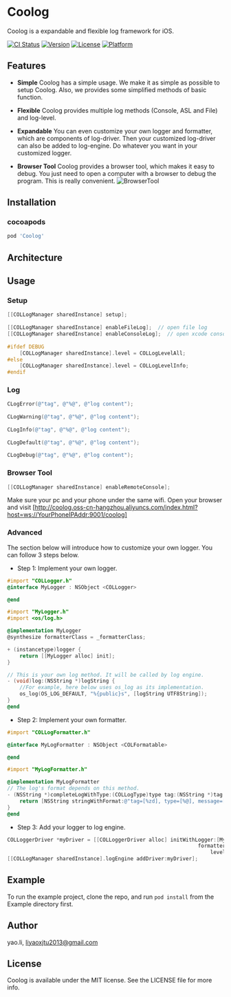 # Coolog

Coolog is a expandable and flexible log framework for iOS.

[![CI Status](https://img.shields.io/travis/yao.li/Coolog.svg?style=flat)](https://travis-ci.org/yao.li/Coolog)
[![Version](https://img.shields.io/cocoapods/v/Coolog.svg?style=flat)](https://cocoapods.org/pods/Coolog)
[![License](https://img.shields.io/cocoapods/l/Coolog.svg?style=flat)](https://cocoapods.org/pods/Coolog)
[![Platform](https://img.shields.io/cocoapods/p/Coolog.svg?style=flat)](https://cocoapods.org/pods/Coolog)

## Features
* **Simple** Coolog has a simple usage. We make it as simple as possible to setup Coolog. Also, we provides some simplified methods of basic function.

* **Flexible** Coolog provides multiple log methods (Console, ASL and File) and log-level. 

* **Expandable** You can even customize your own logger and formatter, which are components of log-driver. Then your customized log-driver can also be added to log-engine. Do whatever you want in your customized logger.

* **Browser Tool** Coolog provides a browser tool, which makes it easy to debug. You just need to open a computer with a browser to debug the program. This is really convenient.
![BrowserTool](https://github.com/RyanLeeLY/Coolog/blob/master/browserTool.gif)

## Installation

### cocoapods
```ruby
pod 'Coolog'
```

## Architecture

## Usage

### Setup

```objective-c
[[COLLogManager sharedInstance] setup];
    
[[COLLogManager sharedInstance] enableFileLog];  // open file log
[[COLLogManager sharedInstance] enableConsoleLog];  // open xcode console log
    
#ifdef DEBUG
    [COLLogManager sharedInstance].level = COLLogLevelAll;
#else
    [COLLogManager sharedInstance].level = COLLogLevelInfo;
#endif
```

### Log

```objective-c
CLogError(@"tag", @"%@", @"log content");
	
CLogWarning(@"tag", @"%@", @"log content");
	
CLogInfo(@"tag", @"%@", @"log content");
	
CLogDefault(@"tag", @"%@", @"log content");
	
CLogDebug(@"tag", @"%@", @"log content");
```

### Browser Tool
```objective-c
[[COLLogManager sharedInstance] enableRemoteConsole];
```
Make sure your pc and your phone under the same wifi. Open your browser and visit [http://coolog.oss-cn-hangzhou.aliyuncs.com/index.html?host=ws://YourPhoneIPAddr:9001/coolog]

### Advanced

The section below will introduce how to customize your own logger. You can follow 3 steps below.


* Step 1: Implement your own logger.

```objective-c
#import "COLLogger.h"
@interface MyLogger : NSObject <COLLogger>

@end
```

```objective-c
#import "MyLogger.h"
#import <os/log.h>

@implementation MyLogger
@synthesize formatterClass = _formatterClass;

+ (instancetype)logger {
    return [[MyLogger alloc] init];
}

// This is your own log method. It will be called by log engine. 
- (void)log:(NSString *)logString {
	//For example, here below uses os_log as its implementation.
    os_log(OS_LOG_DEFAULT, "%{public}s", [logString UTF8String]);
}
@end
```

* Step 2: Implement your own formatter.

```objective-c
#import "COLLogFormatter.h"

@interface MyLogFormatter : NSObject <COLFormatable>

@end
```

```objective-c
#import "MyLogFormatter.h"

@implementation MyLogFormatter
// The log's format depends on this method.
- (NSString *)completeLogWithType:(COLLogType)type tag:(NSString *)tag message:(NSString *)message date:(NSDate *)date thread:(NSThread *)thread {
    return [NSString stringWithFormat:@"tag=[%zd], type=[%@], message=[%@], date=[%@], thread=[%@]", type, tag, message, date, thread];
}
@end
```

* Step 3: Add your logger to log engine.

```objective-c
COLLoggerDriver *myDriver = [[COLLoggerDriver alloc] initWithLogger:[MyLogger logger]
                                                              formatter:[[MyLogFormatter alloc] init]
                                                                  level:COLLogLevelInfo];
[[COLLogManager sharedInstance].logEngine addDriver:myDriver];
```

## Example

To run the example project, clone the repo, and run `pod install` from the Example directory first.


## Author

yao.li, liyaoxjtu2013@gmail.com

## License

Coolog is available under the MIT license. See the LICENSE file for more info.

